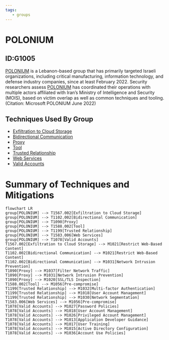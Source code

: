 ```yaml
---
tags:
   - groups
---
```

# POLONIUM
## ID:G1005
[POLONIUM](/mitre/groups/G1005) is a Lebanon-based group that has primarily targeted Israeli organizations, including critical manufacturing, information technology, and defense industry companies, since at least February 2022. Security researchers assess [POLONIUM](/mitre/groups/G1005) has coordinated their operations with multiple actors affiliated with Iran’s Ministry of Intelligence and Security (MOIS), based on victim overlap as well as common techniques and tooling.(Citation: Microsoft POLONIUM June 2022)
## Techniques Used By Group
* [Exfiltration to Cloud Storage](techniques/T1567/002)
* [Bidirectional Communication](techniques/T1102/002)
* [Proxy](techniques/T1090)
* [Tool](techniques/T1588/002)
* [Trusted Relationship](techniques/T1199)
* [Web Services](techniques/T1583/006)
* [Valid Accounts](techniques/T1078)

# Summary of Techniques and Mitigations
```mermaid
flowchart LR
group[POLONIUM] --> T1567.002[Exfiltration to Cloud Storage]
group[POLONIUM] --> T1102.002[Bidirectional Communication]
group[POLONIUM] --> T1090[Proxy]
group[POLONIUM] --> T1588.002[Tool]
group[POLONIUM] --> T1199[Trusted Relationship]
group[POLONIUM] --> T1583.006[Web Services]
group[POLONIUM] --> T1078[Valid Accounts]
T1567.002[Exfiltration to Cloud Storage] --> M1021[Restrict Web-Based Content]
T1102.002[Bidirectional Communication] --> M1021[Restrict Web-Based Content]
T1102.002[Bidirectional Communication] --> M1031[Network Intrusion Prevention]
T1090[Proxy] --> M1037[Filter Network Traffic]
T1090[Proxy] --> M1031[Network Intrusion Prevention]
T1090[Proxy] --> M1020[SSL/TLS Inspection]
T1588.002[Tool] --> M1056[Pre-compromise]
T1199[Trusted Relationship] --> M1032[Multi-factor Authentication]
T1199[Trusted Relationship] --> M1018[User Account Management]
T1199[Trusted Relationship] --> M1030[Network Segmentation]
T1583.006[Web Services] --> M1056[Pre-compromise]
T1078[Valid Accounts] --> M1027[Password Policies]
T1078[Valid Accounts] --> M1018[User Account Management]
T1078[Valid Accounts] --> M1026[Privileged Account Management]
T1078[Valid Accounts] --> M1013[Application Developer Guidance]
T1078[Valid Accounts] --> M1017[User Training]
T1078[Valid Accounts] --> M1015[Active Directory Configuration]
T1078[Valid Accounts] --> M1036[Account Use Policies]
```